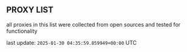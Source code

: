 ## PROXY LIST

all proxies in this list were collected from open sources and tested for functionality

last update: `2025-01-30 04:35:59.859949+00:00` UTC